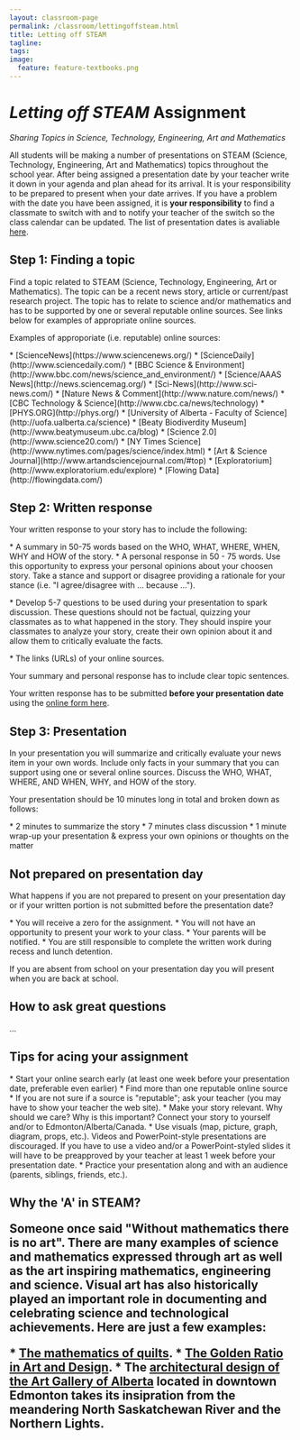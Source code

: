 ```yaml
---
layout: classroom-page
permalink: /classroom/lettingoffsteam.html
title: Letting off STEAM
tagline:
tags:
image:
  feature: feature-textbooks.png
---
```

<h1><em>Letting off STEAM</em> Assignment</h1>
<p><em>Sharing Topics in Science, Technology, Engineering, Art and Mathematics</em></p>

<p>All students will be making a number of presentations on STEAM (Science, Technology, Engineering, Art and Mathematics) topics throughout the school year. After being assigned a presentation date by your teacher write it down in your agenda and plan ahead for its arrival. It is your responsibility to be prepared to present when your date arrives. If you have a problem with the date you have been assigned, it is <strong>your responsibility</strong> to find a classmate to switch with and to notify your teacher of the switch so the class calendar can be updated. The list of presentation dates is avaliable <a href="https://docs.google.com/spreadsheets/d/1y_b_imhDCj5xEqRoVe2hgBfz0_gmdVjF0P1YJiA2gMk/edit?usp=sharing">here</a>.</p>

<h2>Step 1: Finding a topic</h2>
<p>Find a topic related to STEAM (Science, Technology, Engineering, Art or Mathematics). The topic can be a recent news story, article or current/past research project. The topic has to relate to science and/or mathematics and has to be supported by one or several reputable online sources. See links below for examples of appropriate online sources.</p>
	
<p>Examples of approporiate (i.e. reputable) online sources:</p>
* [ScienceNews](https://www.sciencenews.org/)
* [ScienceDaily](http://www.sciencedaily.com/)
* [BBC Science & Environment](http://www.bbc.com/news/science_and_environment/)
* [Science/AAAS News](http://news.sciencemag.org/)
* [Sci-News](http://www.sci-news.com/)
* [Nature News & Comment](http://www.nature.com/news/)
* [CBC Technology & Science](http://www.cbc.ca/news/technology)
* [PHYS.ORG](http://phys.org/)
* [University of Alberta - Faculty of Science](http://uofa.ualberta.ca/science)
* [Beaty Biodiverdity Museum](http://www.beatymuseum.ubc.ca/blog)
* [Science 2.0](http://www.science20.com/)
* [NY Times Science](http://www.nytimes.com/pages/science/index.html)
* [Art & Science Journal](http://www.artandsciencejournal.com/#top)
* [Exploratorium](http://www.exploratorium.edu/explore)
* [Flowing Data](http://flowingdata.com/)
	
<h2>Step 2: Written response</h2>
<p>Your written response to your story has to include the following:</p>
* A summary in 50-75 words based on the WHO, WHAT, WHERE, WHEN, WHY and HOW of the story.
* A personal response in 50 - 75 words. Use this opportunity to express your personal opinions about your choosen story. Take a stance and support or disagree providing a rationale for your stance (i.e. "I agree/disagree with ... because ...").</p>
* Develop 5-7 questions to be used during your presentation to spark discussion. These questions should not be factual, quizzing your classmates as to what happened in the story. They should inspire your classmates to analyze your story, create their own opinion about it and allow them to critically evaluate the facts.</p>
* The links (URLs) of your online sources.

<p>Your summary and personal response has to include clear topic sentences.</p>
	
<p>Your written response has to be submitted <strong>before your presentation date</strong> using the <a href="http://goo.gl/forms/JLpXzRqB6c">online form here</a>.</p>

<h2>Step 3: Presentation</h2>
<p>In your presentation you will summarize and critically evaluate your news item in your own words. Include only facts in your summary that you can support using one or several online sources. Discuss the WHO, WHAT, WHERE, AND WHEN, WHY, and HOW of the story.</p>

<p>Your presentation should be 10 minutes long in total and broken down as follows:</p>
* 2 minutes to summarize the story
* 7 minutes class discussion
* 1 minute wrap-up your presentation & express your own opinions or thoughts on the matter

<h2>Not prepared on presentation day</h2>
<p>What happens if you are not prepared to present on your presentation day or if your written portion is not submitted before the presentation date?</p>
* You will receive a zero for the assignment.
* You will not have an opportunity to present your work to your class.
* Your parents will be notified.
* You are still responsible to complete the written work during recess and lunch detention. 

<p>If you are absent from school on your presentation day you will present when you are back at school.</p>

<h2>How to ask great questions</h2>
...

<h2>Tips for acing your assignment</h2>
* Start your online search early (at least one week before your presentation date, preferable even earlier)
* Find more than one reputable online source 
* If you are not sure if a source is "reputable"; ask your teacher (you may have to show your teacher the web site).
* Make your story relevant. Why should we care? Why is this important? Connect your story to yourself and/or to Edmonton/Alberta/Canada.
* Use visuals (map, picture, graph, diagram, props, etc.). Videos and PowerPoint-style presentations are discouraged. If you have to use a video and/or a PowerPoint-styled slides it will have to be preapproved by your teacher at least 1 week before your presentation date.
* Practice your presentation along and with an audience (parents, siblings, friends, etc.).

<h2>Why the 'A' in STEAM?</a>
<p>Someone once said "Without mathematics there is no art". There are many examples of science and mathematics expressed through art as well as the art inspiring mathematics, engineering and science. Visual art has also historically played an important role in documenting and celebrating science and technological achievements. Here are just a few examples:</p>
* <a href="http://www.telusplanet.net/public/gdevries/">The mathematics of quilts</a>.
* <a href="http://www.goldennumber.net/art-composition-design/">The Golden Ratio in Art and Design</a>.
* The <a href="http://www.youraga.ca/about-us/the-building/">architectural design of the Art Gallery of Alberta</a> located in downtown Edmonton takes its insipration from the meandering North Saskatchewan River and the Northern Lights.